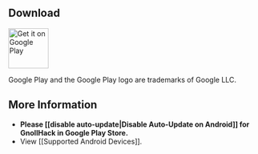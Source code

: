 ## Download


<a href="https://play.google.com/store/apps/details?id=com.soundmindentertainment.gnollhack"><img height="80" alt="Get it on Google Play" src="https://github.com/user-attachments/assets/3a12e1e0-fd71-4a9b-a4ab-cf42f5a7dfff" /></a>

Google Play and the Google Play logo are trademarks of Google LLC.


## More Information


- **Please [[disable auto-update|Disable Auto-Update on Android]] for GnollHack in Google Play Store.**
- View [[Supported Android Devices]].